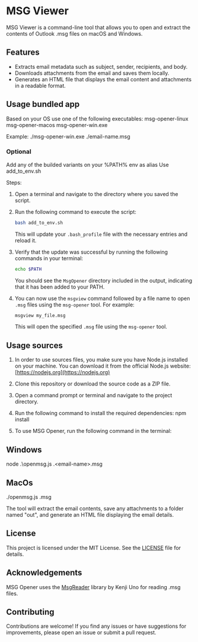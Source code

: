 # MSG Viewer

MSG Viewer is a command-line tool that allows you to open and extract the contents of Outlook .msg files on macOS and Windows.

## Features

- Extracts email metadata such as subject, sender, recipients, and body.
- Downloads attachments from the email and saves them locally.
- Generates an HTML file that displays the email content and attachments in a readable format.

## Usage bundled app 
Based on your OS use one of the following executables:
msg-opener-linux
msg-opener-macos
msg-opener-win.exe

Example: ./msg-opener-win.exe  ./email-name.msg

### Optional 
Add any of the builded variants on your %PATH% env as alias
Use add_to_env.sh 

Steps: 
1. Open a terminal and navigate to the directory where you saved the script.
2. Run the following command to execute the script:

    ```bash
    bash add_to_env.sh
    ```

   This will update your `.bash_profile` file with the necessary entries and reload it.

3. Verify that the update was successful by running the following commands in your terminal:

    ```bash
    echo $PATH
    ```

   You should see the `MsgOpener` directory included in the output, indicating that it has been added to your PATH.

4. You can now use the `msgview` command followed by a file name to open `.msg` files using the `msg-opener` tool. For example:

    ```bash
    msgview my_file.msg
    ```

   This will open the specified `.msg` file using the `msg-opener` tool.



## Usage sources


1. In order to use sources files, you make sure you have Node.js installed on your machine. You can download it from the official Node.js website: [https://nodejs.org](https://nodejs.org)

2. Clone this repository or download the source code as a ZIP file.

3. Open a command prompt or terminal and navigate to the project directory.

4. Run the following command to install the required dependencies: npm install

5. To use MSG Opener, run the following command in the terminal:

## Windows
node .\openmsg.js .\<email-name>.msg

## MacOs
./openmsg.js <email-name>.msg



The tool will extract the email contents, save any attachments to a folder named "out", and generate an HTML file displaying the email details.

## License

This project is licensed under the MIT License. See the [LICENSE](LICENSE) file for details.

## Acknowledgements

MSG Opener uses the [MsgReader](https://www.npmjs.com/package/@kenjiuno/msgreader) library by Kenji Uno for reading .msg files.

## Contributing

Contributions are welcome! If you find any issues or have suggestions for improvements, please open an issue or submit a pull request.

